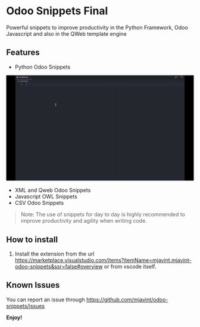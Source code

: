 # Odoo Snippets Final

Powerful snippets to improve productivity in the Python Framework, Odoo Javascript and also in the QWeb template engine

## Features

- Python Odoo Snippets

![Python Odoo](/src/images/model.gif)

- XML and Qweb Odoo Snippets
- Javascript OWL Snippets
- CSV Odoo Snippets

> Note: The use of snippets for day to day is highly recommended to improve productivity and agility when writing code.

## How to install

1. Install the extension from the url <https://marketplace.visualstudio.com/items?itemName=mjavint.mjavint-odoo-snippets&ssr=false#overview> or from vscode itself.

## Known Issues

You can report an issue through <https://github.com/mjavint/odoo-snippets/issues>

**Enjoy!**
